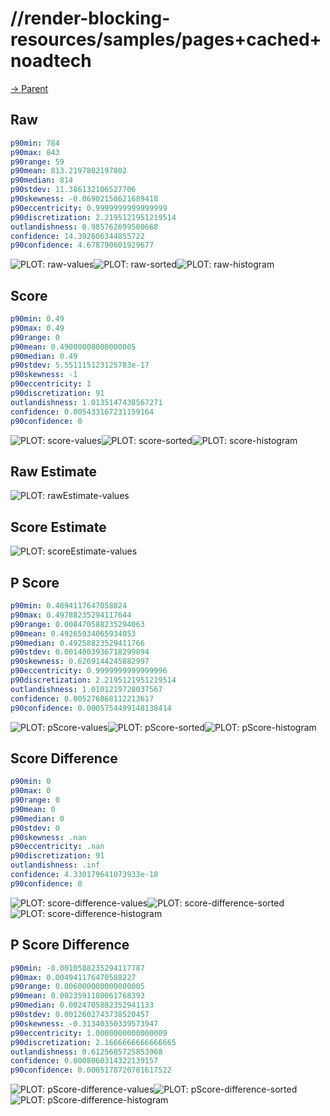 
# //render-blocking-resources/samples/pages+cached+noadtech

[→ Parent](../..)


## Raw


```yaml
p90min: 784
p90max: 843
p90range: 59
p90mean: 813.2197802197802
p90median: 814
p90stdev: 11.386132106527706
p90skewness: -0.06902158621689418
p90eccentricity: 0.9999999999999999
p90discretization: 2.2195121951219514
outlandishness: 0.985762699500668
confidence: 14.392606344855722
p90confidence: 4.678790601929677

```

![PLOT: raw-values](./raw/values.svg)![PLOT: raw-sorted](./raw/sorted.svg)![PLOT: raw-histogram](./raw/histogram.svg)
## Score


```yaml
p90min: 0.49
p90max: 0.49
p90range: 0
p90mean: 0.49000000000000005
p90median: 0.49
p90stdev: 5.551115123125783e-17
p90skewness: -1
p90eccentricity: 1
p90discretization: 91
outlandishness: 1.0135147438567271
confidence: 0.005433167231159164
p90confidence: 0

```

![PLOT: score-values](./score/values.svg)![PLOT: score-sorted](./score/sorted.svg)![PLOT: score-histogram](./score/histogram.svg)
## Raw Estimate

![PLOT: rawEstimate-values](./rawEstimate/values.svg)
## Score Estimate

![PLOT: scoreEstimate-values](./scoreEstimate/values.svg)
## P Score


```yaml
p90min: 0.4894117647058824
p90max: 0.49788235294117644
p90range: 0.008470588235294063
p90mean: 0.49265934065934053
p90median: 0.49258823529411766
p90stdev: 0.0014003936718299894
p90skewness: 0.6269144245882997
p90eccentricity: 0.9999999999999996
p90discretization: 2.2195121951219514
outlandishness: 1.0101219728037567
confidence: 0.005276868112213617
p90confidence: 0.0005754499148138414

```

![PLOT: pScore-values](./pScore/values.svg)![PLOT: pScore-sorted](./pScore/sorted.svg)![PLOT: pScore-histogram](./pScore/histogram.svg)
## Score Difference


```yaml
p90min: 0
p90max: 0
p90range: 0
p90mean: 0
p90median: 0
p90stdev: 0
p90skewness: .nan
p90eccentricity: .nan
p90discretization: 91
outlandishness: .inf
confidence: 4.330179641073933e-18
p90confidence: 0

```

![PLOT: score-difference-values](./score-difference/values.svg)![PLOT: score-difference-sorted](./score-difference/sorted.svg)![PLOT: score-difference-histogram](./score-difference/histogram.svg)
## P Score Difference


```yaml
p90min: -0.0010588235294117787
p90max: 0.004941176470588227
p90range: 0.006000000000000005
p90mean: 0.0023591180061768393
p90median: 0.0024705882352941133
p90stdev: 0.0012602743738520457
p90skewness: -0.31340350339573947
p90eccentricity: 1.0000000000000009
p90discretization: 2.1666666666666665
outlandishness: 0.6125685725853908
confidence: 0.0008060314322139157
p90confidence: 0.0005178720781617522

```

![PLOT: pScore-difference-values](./pScore-difference/values.svg)![PLOT: pScore-difference-sorted](./pScore-difference/sorted.svg)![PLOT: pScore-difference-histogram](./pScore-difference/histogram.svg)